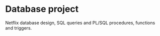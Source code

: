 # Database project
Netflix database design, SQL queries and PL/SQL procedures, functions and triggers.

